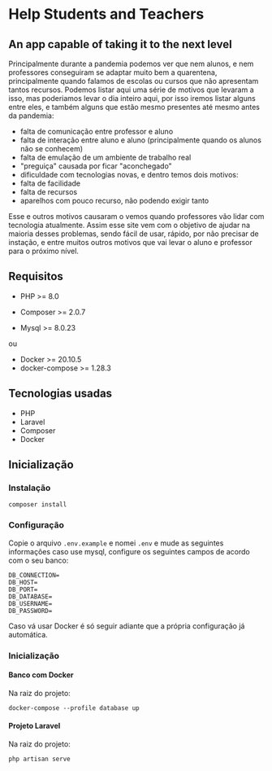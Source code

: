 # Help Students and Teachers

## An app capable of taking it to the next level

Principalmente durante a pandemia podemos ver que nem alunos, e nem professores conseguiram se adaptar muito bem a quarentena, principalmente quando falamos de escolas ou cursos que não apresentam tantos recursos. Podemos listar aqui uma série de motivos que levaram a isso, mas poderiamos levar o dia inteiro aqui, por isso iremos listar alguns entre eles, e também alguns que estão mesmo presentes até mesmo antes da pandemia:

-   falta de comunicação entre professor e aluno
-   falta de interação entre aluno e aluno (principalmente quando os alunos não se conhecem)
-   falta de emulação de um ambiente de trabalho real
-   "preguiça" causada por ficar "aconchegado"
-   dificuldade com tecnologias novas, e dentro temos dois motivos:
-   falta de facilidade
-   falta de recursos
-   aparelhos com pouco recurso, não podendo exigir tanto

Esse e outros motivos causaram o vemos quando professores vão lidar com tecnologia atualmente. Assim esse site vem com o objetivo de ajudar na maioria desses problemas, sendo fácil de usar, rápido, por não precisar de instação, e entre muitos outros motivos que vai levar o aluno e professor para o próximo nível.

## Requisitos

-   PHP >= 8.0
-   Composer >= 2.0.7

-   Mysql >= 8.0.23

ou

-   Docker >= 20.10.5
-   docker-compose >= 1.28.3

## Tecnologias usadas

-   PHP
-   Laravel
-   Composer
-   Docker

## Inicialização

### Instalação

```
composer install
```

### Configuração

Copie o arquivo `.env.example` e nomei `.env` e mude as seguintes informações caso use mysql, configure os seguintes campos de acordo com o seu banco:

```
DB_CONNECTION=
DB_HOST=
DB_PORT=
DB_DATABASE=
DB_USERNAME=
DB_PASSWORD=
```

Caso vá usar Docker é só seguir adiante que a própria configuração já automática.

### Inicialização

#### Banco com Docker

Na raiz do projeto:

```
docker-compose --profile database up
```

#### Projeto Laravel

Na raiz do projeto:

```
php artisan serve
```
